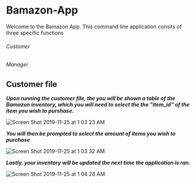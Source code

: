 # Bamazon-App


Welcome to the Bamazon App. This command line application consits of three specific functions 

###### Customer 
###### Manager

## Customer file

***Upon running the customer file, the you will be shown a table of the Bamazon inventory, which you will need to select the the "item_id" of the item you wish to purshase.***

![Screen Shot 2019-11-25 at 1 03 23 AM](https://user-images.githubusercontent.com/52334515/69586914-06267380-0fb2-11ea-85a4-2c5a242f1e05.png)

***You will then be prompted to select the amount of items you wish to purchase***

![Screen Shot 2019-11-25 at 1 03 32 AM](https://user-images.githubusercontent.com/52334515/69586918-0b83be00-0fb2-11ea-9413-b3c8b23e0ec9.png)

***Lastly, your inventory will be updated the next time the application is ran.***


![Screen Shot 2019-11-25 at 1 04 28 AM](https://user-images.githubusercontent.com/52334515/69586936-176f8000-0fb2-11ea-92ae-ec8d423901bc.png)






